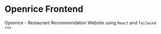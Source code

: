# Openrice Frontend

Openrice - Restaurant Recommendation Website using `React` and `Tailwind css`

